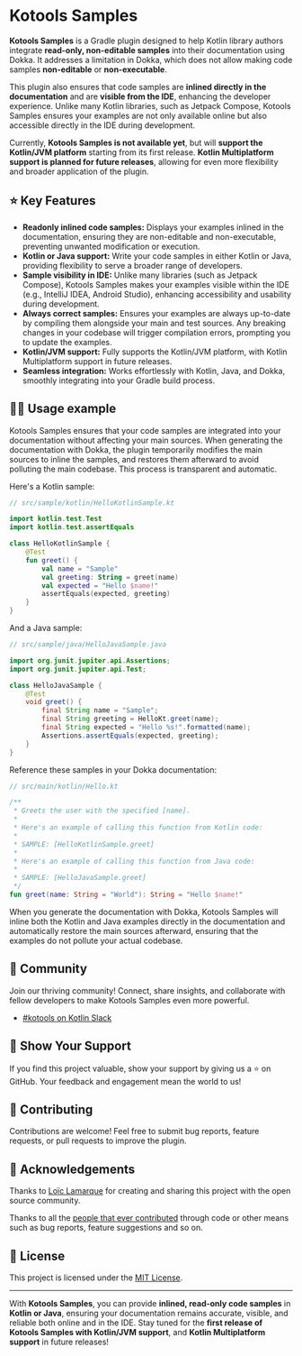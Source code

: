 # Kotools Samples

**Kotools Samples** is a Gradle plugin designed to help Kotlin library authors
integrate **read-only, non-editable samples** into their documentation using
Dokka.
It addresses a limitation in Dokka, which does not allow making code samples
**non-editable** or **non-executable**.

This plugin also ensures that code samples are **inlined directly in the
documentation** and are **visible from the IDE**, enhancing the developer
experience.
Unlike many Kotlin libraries, such as Jetpack Compose, Kotools Samples ensures
your examples are not only available online but also accessible directly in the
IDE during development.

Currently, **Kotools Samples is not available yet**, but will **support the
Kotlin/JVM platform** starting from its first release.
**Kotlin Multiplatform support is planned for future releases**, allowing for
even more flexibility and broader application of the plugin.

## ⭐️ Key Features

- **Readonly inlined code samples:** Displays your examples inlined in the
  documentation, ensuring they are non-editable and non-executable, preventing
  unwanted modification or execution.
- **Kotlin or Java support:** Write your code samples in either Kotlin or Java,
  providing flexibility to serve a broader range of developers.
- **Sample visibility in IDE:** Unlike many libraries (such as Jetpack Compose),
  Kotools Samples makes your examples visible within the IDE (e.g.,
  IntelliJ IDEA, Android Studio), enhancing accessibility and usability during
  development.
- **Always correct samples:** Ensures your examples are always up-to-date by
  compiling them alongside your main and test sources. Any breaking changes in
  your codebase will trigger compilation errors, prompting you to update the
  examples.
- **Kotlin/JVM support:** Fully supports the Kotlin/JVM platform, with Kotlin
  Multiplatform support in future releases.
- **Seamless integration:** Works effortlessly with Kotlin, Java, and Dokka,
  smoothly integrating into your Gradle build process.

## 🧑‍💻 Usage example

Kotools Samples ensures that your code samples are integrated into your
documentation without affecting your main sources.
When generating the documentation with Dokka, the plugin temporarily modifies
the main sources to inline the samples, and restores them afterward to avoid
polluting the main codebase.
This process is transparent and automatic.

Here's a Kotlin sample:

```kotlin
// src/sample/kotlin/HelloKotlinSample.kt

import kotlin.test.Test
import kotlin.test.assertEquals

class HelloKotlinSample {
    @Test
    fun greet() {
        val name = "Sample"
        val greeting: String = greet(name)
        val expected = "Hello $name!"
        assertEquals(expected, greeting)
    }
}
```

And a Java sample:

```java
// src/sample/java/HelloJavaSample.java

import org.junit.jupiter.api.Assertions;
import org.junit.jupiter.api.Test;

class HelloJavaSample {
    @Test
    void greet() {
        final String name = "Sample";
        final String greeting = HelloKt.greet(name);
        final String expected = "Hello %s!".formatted(name);
        Assertions.assertEquals(expected, greeting);
    }
}
```

Reference these samples in your Dokka documentation:

```kotlin
// src/main/kotlin/Hello.kt

/**
 * Greets the user with the specified [name].
 *
 * Here's an example of calling this function from Kotlin code:
 *
 * SAMPLE: [HelloKotlinSample.greet]
 *
 * Here's an example of calling this function from Java code:
 *
 * SAMPLE: [HelloJavaSample.greet]
 */
fun greet(name: String = "World"): String = "Hello $name!"
```

When you generate the documentation with Dokka, Kotools Samples will inline both
the Kotlin and Java examples directly in the documentation and automatically
restore the main sources afterward, ensuring that the examples do not pollute
your actual codebase.

## 🤝 Community

Join our thriving community! Connect, share insights, and collaborate with
fellow developers to make Kotools Samples even more powerful.

- [#kotools on Kotlin Slack](https://kotlinlang.slack.com/archives/C05H0L1LD25)

## 📣 Show Your Support

If you find this project valuable, show your support by giving us a ⭐️ on
GitHub.
Your feedback and engagement mean the world to us!

## 🚧 Contributing

Contributions are welcome! Feel free to submit bug reports, feature requests, or
pull requests to improve the plugin.

## 🙏 Acknowledgements

Thanks to [Loïc Lamarque](https://github.com/LVMVRQUXL) for creating and sharing
this project with the open source community.

Thanks to all the [people that ever contributed](https://github.com/kotools/samples/graphs/contributors)
through code or other means such as bug reports, feature suggestions and so on.

## 📄 License

This project is licensed under the [MIT License](LICENSE.txt).

---

With **Kotools Samples**, you can provide **inlined, read-only code samples** in
**Kotlin or Java**, ensuring your documentation remains accurate, visible, and
reliable both online and in the IDE.
Stay tuned for the **first release of Kotools Samples with Kotlin/JVM support**,
and **Kotlin Multiplatform support** in future releases!
